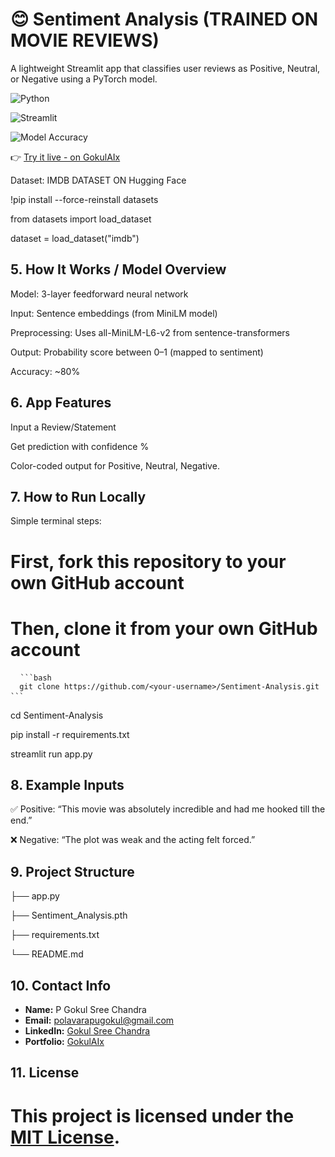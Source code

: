# 😊 Sentiment Analysis (TRAINED ON MOVIE REVIEWS)
A lightweight Streamlit app that classifies user reviews as Positive, Neutral, or Negative using a PyTorch model.

![Python](https://img.shields.io/badge/Python-3.10+-blue?logo=python)

![Streamlit](https://img.shields.io/badge/Built%20With-Streamlit-red?logo=streamlit)

![Model Accuracy](https://img.shields.io/badge/Accuracy-80%25-brightgreen)

👉 [Try it live - on GokulAIx](https://gokulaix-sentiment-analysis.streamlit.app/)

Dataset: IMDB DATASET ON Hugging Face

!pip install --force-reinstall datasets

from datasets import load_dataset

dataset = load_dataset("imdb")

## 5. How It Works / Model Overview

Model: 3-layer feedforward neural network

Input: Sentence embeddings (from MiniLM model)

Preprocessing: Uses all-MiniLM-L6-v2 from sentence-transformers

Output: Probability score between 0–1 (mapped to sentiment)

Accuracy: ~80%

## 6. App Features
   
Input a Review/Statement

Get prediction with confidence %

Color-coded output for Positive, Neutral, Negative.

## 7. How to Run Locally

Simple terminal steps:

# First, fork this repository to your own GitHub account

# Then, clone it from your own GitHub account

<pre> <code> ```bash 
  git clone https://github.com/&lt;your-username&gt;/Sentiment-Analysis.git 
``` </code> </pre>

cd Sentiment-Analysis

pip install -r requirements.txt

streamlit run app.py

## 8. Example Inputs

✅ Positive: “This movie was absolutely incredible and had me hooked till the end.”

❌ Negative: “The plot was weak and the acting felt forced.”


## 9. Project Structure

├── app.py  

├── Sentiment_Analysis.pth  

├── requirements.txt  

└── README.md  


## 10. Contact Info

- **Name:** P Gokul Sree Chandra  
- **Email:** polavarapugokul@gmail.com  
- **LinkedIn:** [Gokul Sree Chandra](https://www.linkedin.com/in/gokulsreechandra/)  
- **Portfolio:** [GokulAIx](https://soft-truffle-eada3e.netlify.app/)

## 11. License
# This project is licensed under the [MIT License](LICENSE).
